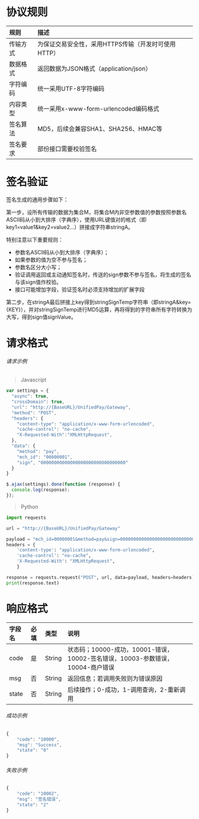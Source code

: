 # 协议规则

| **规则** | **描述** |
| :--- | :--- |
| 传输方式 | 为保证交易安全性，采用HTTPS传输（开发时可使用HTTP） |
| 数据格式 | 返回数据为JSON格式（application/json） |
| 字符编码 | 统一采用UTF-8字符编码 |
| 内容类型 | 统一采用x-www-form-urlencoded编码格式 |
| 签名算法 | MD5，后续会兼容SHA1、SHA256、HMAC等 |
| 签名要求 | 部份接口需要校验签名 |

# 签名验证

签名生成的通用步骤如下：

第一步，设所有传输的数据为集合M，将集合M内非空参数值的参数按照参数名ASCII码从小到大排序（字典序），使用URL键值对的格式（即key1=value1&key2=value2…）拼接成字符串stringA。

特别注意以下重要规则：

* 参数名ASCII码从小到大排序（字典序）；
* 如果参数的值为空不参与签名；
* 参数名区分大小写；
* 验证调用返回或主动通知签名时，传送的sign参数不参与签名，将生成的签名与该sign值作校验。
* 接口可能增加字段，验证签名时必须支持增加的扩展字段

第二步，在stringA最后拼接上key得到stringSignTemp字符串（即stringA&key={KEY}），并对stringSignTemp进行MD5运算，再将得到的字符串所有字符转换为大写，得到sign值signValue。

# 请求格式

###### 请求示例

> Javascript

```js
var settings = {
  "async": true,
  "crossDomain": true,
  "url": "http://{BaseURL}/UnifiedPay/Gateway",
  "method": "POST",
  "headers": {
    "content-type": "application/x-www-form-urlencoded",
    "cache-control": "no-cache",
    "X-Requested-With":"XMLHttpRequest",
  },
  "data": {
    "method": "pay",
    "mch_id": "00000001",
    "sign", "00000000000000000000000000000000"
  }
}

$.ajax(settings).done(function (response) {
  console.log(response);
});
```

> Python

```py
import requests

url = "http://{BaseURL}/UnifiedPay/Gateway"

payload = "mch_id=00000001&method=pay&sign=00000000000000000000000000000000"
headers = {
    'content-type': "application/x-www-form-urlencoded",
    'cache-control': "no-cache",
    'X-Requested-With': "XMLHttpRequest",
    }

response = requests.request("POST", url, data=payload, headers=headers)
print(response.text)
```

# 响应格式

| **字段名** | **必填** | **类型** | **说明** |
| :--- | :--- | :--- | :--- |
| code | 是 | String | 状态码；10000-成功，10001-错误，10002-签名错误，10003-参数错误，10004-商户错误 |
| msg | 否 | String | 返回信息；若调用失败则为错误原因 |
| state | 否 | String | 后续操作；0-成功，1-调用查询，2-重新调用 |

###### 成功示例

```js
{
    "code": "10000",
    "msg": "Success",
    "state": "0"
}
```

###### 失败示例

```js
{
    "code": "10002",
    "msg": "签名错误",
    "state": "2"
}
```



